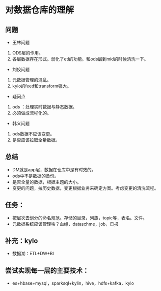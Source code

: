 # 对数据仓库的理解
## 问题
* 王林问题
1. ODS层的作用。
2. 各层数据存在形式。弱化了etl的功能。和ods层到mid的时候清洗一下。


* 刘佼问题
1. 元数据管理的混乱。
2. kylo的feed和transform强大。


* 疑问点
1. ods ：处理实时数据与静态数据。
2. 必须做成流程化的。

* 韩义问题
1. ods数据不应该变更。
2. 是否应该拉取全量数据。

## 总结
* DM就是app层，数据在仓库中是有时效的。
* ods中不是数据的备份。
* 是否全量的数据，根据主题的大小。
* 变更的问题，拉历史数据，变更根据业务来确定方案。考虑变更的清洗流程。

## 任务：
* 按层次去划分的命名规范。存储的目录，列族，topic等，表名。文件。
* 元数据系统应该管理啥？血缘，dataschme，job，日报

## 补充：kylo
* 数据湖：ETL+DW+BI

## 尝试实现每一层的主要技术：
* es+hbase+mysql，sparksql+kylin，hive，hdfs+kafka，kylo
